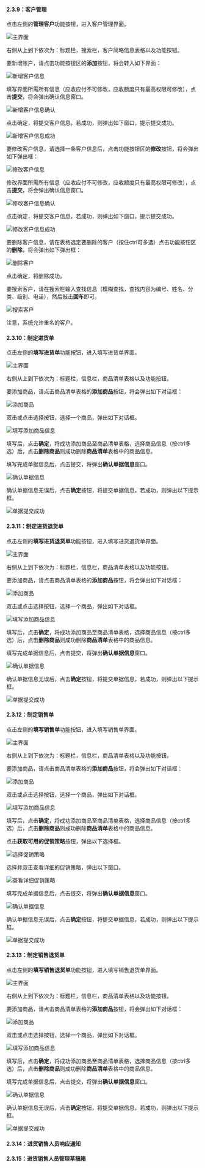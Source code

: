 #### 2.3.9：客户管理

点击左侧的**管理客户**功能按钮，进入客户管理界面。

![主界面](/img/客户管理/主界面.png)

右侧从上到下依次为：标题栏，搜索栏，客户简略信息表格以及功能按钮。

要新增账户，请点击功能按钮区的**添加**按钮，将会转入如下界面：

![新增客户信息](/img/客户管理/新增客户信息.png)

填写界面所需所有信息（应收应付不可修改，应收额度只有最高权限可修改），点击**提交**，将会弹出确认信息窗口。

![新增客户信息确认](/img/客户管理/新增客户信息确认.png)

点击确定，将提交客户信息，若成功，则弹出如下窗口，提示提交成功。

![新增客户信息成功](/img/客户管理/新增客户信息成功.png)

要修改客户信息，请选择一条客户信息后，点击功能按钮区的**修改**按钮，将会弹出如下弹出框：

![修改客户信息](/img/客户管理/修改客户信息.png)

修改界面所需所有信息（应收应付不可修改，应收额度只有最高权限可修改），点击**提交**，将会弹出确认信息窗口。

![修改客户信息确认](/img/客户管理/修改客户信息确认.png)

点击确定，将提交客户信息，若成功，则弹出如下窗口，提示提交成功。

![修改客户信息成功](/img/客户管理/新增客户信息成功.png)

要删除客户信息，请在表格选定要删除的客户（按住ctrl可多选）点击功能按钮区的**删除**，将会弹出如下弹出框：

![删除客户](/img/客户管理/删除客户.png)

点击确定，将删除成功。

要搜索客户，请在搜索栏输入查找信息（模糊查找，查找内容为编号、姓名、分类、级别、电话），然后敲击**回车**即可。

![搜索客户](/img/银行管理/搜索客户.png)

注意，系统允许重名的客户。

#### 2.3.10：制定进货单

点击左侧的**填写进货单**功能按钮，进入填写进货单界面。

![主界面](/img/填写进货单/主界面.png)

右侧从上到下依次为：标题栏，信息栏，商品清单表格以及功能按钮。

要添加商品，请点击商品清单表格的**添加商品**按钮，将会弹出如下对话框：

![添加商品](/img/填写进货单/添加商品.png)

双击或点击选择按钮，选择一个商品，弹出如下对话框。

![填写添加商品信息](/img/填写进货单/填写添加商品信息.png)

填写后，点击**确定**，将成功添加商品至商品清单表格，选择商品信息（按ctrl多选）后，点击**删除商品**则成功删除**商品清单**表格中的商品信息。

填写完成单据信息后，点击提交，将弹出**确认单据信息**窗口。

![确认单据信息](/img/填写进货单/确认单据信息.png)

确认单据信息无误后，点击**确定**按钮，将提交单据信息，若成功，则弹出以下提示框。

![单据提交成功](/img/填写进货单/单据提交成功.png)

#### 2.3.11：制定进货退货单

点击左侧的**填写进货退货单**功能按钮，进入填写进货退货单界面。

![主界面](/img/填写进货退货单/主界面.png)

右侧从上到下依次为：标题栏，信息栏，商品清单表格以及功能按钮。

要添加商品，请点击商品清单表格的**添加商品**按钮，将会弹出如下对话框：

![添加商品](/img/填写进货退货单/添加商品.png)

双击或点击选择按钮，选择一个商品，弹出如下对话框。

![填写添加商品信息](/img/填写进货退货单/填写添加商品信息.png)

填写后，点击**确定**，将成功添加商品至商品清单表格，选择商品信息（按ctrl多选）后，点击**删除商品**则成功删除**商品清单**表格中的商品信息。

填写完成单据信息后，点击提交，将弹出**确认单据信息**窗口。

![确认单据信息](/img/填写进货退货单/确认单据信息.png)

确认单据信息无误后，点击**确定**按钮，将提交单据信息，若成功，则弹出以下提示框。

![单据提交成功](/img/填写进货退货单/单据提交成功.png)

#### 2.3.12：制定销售单

点击左侧的**填写销售单**功能按钮，进入填写销售单界面。

![主界面](/img/填写销售单/主界面.png)

右侧从上到下依次为：标题栏，信息栏，商品清单表格以及功能按钮。

要添加商品，请点击商品清单表格的**添加商品**按钮，将会弹出如下对话框：

![添加商品](/img/填写销售单/添加商品.png)

双击或点击选择按钮，选择一个商品，弹出如下对话框。

![填写添加商品信息](/img/填写销售单/填写添加商品信息.png)

填写后，点击**确定**，将成功添加商品至商品清单表格，选择商品信息（按ctrl多选）后，点击**删除商品**则成功删除**商品清单**表格中的商品信息。

点击**获取可用的促销策略**按钮，弹出以下选择框。

![选择促销策略](/img/填写销售单/选择促销策略.png)

选择并双击查看详细的促销策略，弹出以下窗口。

![查看详细促销策略](/img/填写销售单/查看详细促销策略.png)

填写完成单据信息后，点击提交，将弹出**确认单据信息**窗口。

![确认单据信息](/img/填写销售单/确认单据信息.png)

确认单据信息无误后，点击**确定**按钮，将提交单据信息，若成功，则弹出以下提示框。

![单据提交成功](/img/填写销售单/单据提交成功.png)

#### 2.3.13：制定销售退货单

点击左侧的**填写销售退货单**功能按钮，进入填写销售退货单界面。

![主界面](/img/填写销售退货单/主界面.png)

右侧从上到下依次为：标题栏，信息栏，商品清单表格以及功能按钮。

要添加商品，请点击商品清单表格的**添加商品**按钮，将会弹出如下对话框：

![添加商品](/img/填写销售退货单/添加商品.png)

双击或点击选择按钮，选择一个商品，弹出如下对话框。

![填写添加商品信息](/img/填写销售退货单/填写添加商品信息.png)

填写后，点击**确定**，将成功添加商品至商品清单表格，选择商品信息（按ctrl多选）后，点击**删除商品**则成功删除**商品清单**表格中的商品信息。

填写完成单据信息后，点击提交，将弹出**确认单据信息**窗口。

![确认单据信息](/img/填写销售退货单/确认单据信息.png)

确认单据信息无误后，点击**确定**按钮，将提交单据信息，若成功，则弹出以下提示框。

![单据提交成功](/img/填写销售退货单/单据提交成功.png)

#### 2.3.14：进货销售人员响应通知

#### 2.3.15：进货销售人员管理草稿箱